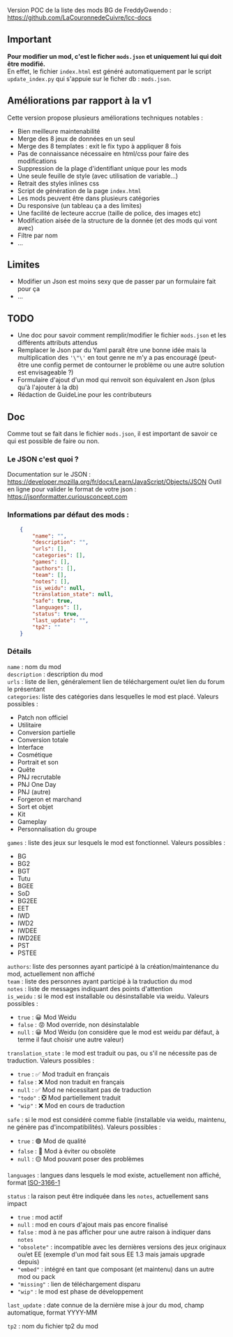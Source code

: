 Version POC de la liste des mods BG de FreddyGwendo : https://github.com/LaCouronnedeCuivre/lcc-docs

## Important

**Pour modifier un mod, c'est le ficher `mods.json` et uniquement lui qui doit être modifié.**\
En effet, le fichier `index.html` est généré automatiquement par le script `update_index.py` qui s'appuie sur le ficher db : `mods.json`.


## Améliorations par rapport à la v1

Cette version propose plusieurs améliorations techniques notables :
* Bien meilleure maintenabilité
* Merge des 8 jeux de données en un seul
* Merge des 8 templates : exit le fix typo à appliquer 8 fois
* Pas de connaissance nécessaire en html/css pour faire des modifications
* Suppression de la plage d'identifiant unique pour les mods
* Une seule feuille de style (avec utilisation de variable…)
* Retrait des styles inlines css
* Script de génération de la page `index.html`
* Les mods peuvent être dans plusieurs catégories
* Du responsive (un tableau ça a des limites)
* Une facilité de lecteure accrue (taille de police, des images etc)
* Modification aisée de la structure de la donnée (et des mods qui vont avec)
* Filtre par nom
* …

## Limites
* Modifier un Json est moins sexy que de passer par un formulaire fait pour ça
* …


## TODO
* Une doc pour savoir comment remplir/modifier le fichier `mods.json` et les différents attributs attendus
* Remplacer le Json par du Yaml paraît être une bonne idée mais la multiplication des `'\"\'` en tout genre ne m'y a pas encouragé (peut-être une config permet de contourner le problème ou une autre solution est envisageable ?)
* Formulaire d'ajout d'un mod qui renvoit son équivalent en Json (plus qu'à l'ajouter à la db)
* Rédaction de GuideLine pour les contributeurs


## Doc

Comme tout se fait dans le fichier `mods.json`, il est important de savoir ce qui est possible de faire ou non.

### Le JSON c'est quoi ?
Documentation sur le JSON : https://developer.mozilla.org/fr/docs/Learn/JavaScript/Objects/JSON
Outil en ligne pour valider le format de votre json : https://jsonformatter.curiousconcept.com


### Informations par défaut des mods :
```json
    {
        "name": "",
        "description": "",
        "urls": [],
        "categories": [],
        "games": [],
        "authors": [],
        "team": [],
        "notes": [],
        "is_weidu": null,
        "translation_state": null,
        "safe": true,
        "languages": [],
        "status": true,
        "last_update": "",
        "tp2": ""
    }
```


### Détails
`name` : nom du mod\
`description` : description du mod\
`urls` : liste de lien, généralement lien de téléchargement ou/et lien du forum le présentant\
`categories`: liste des catégories dans lesquelles le mod est placé. Valeurs possibles :
 - Patch non officiel
 - Utilitaire
 - Conversion partielle
 - Conversion totale
 - Interface
 - Cosmétique
 - Portrait et son
 - Quête
 - PNJ recrutable
 - PNJ One Day
 - PNJ (autre)
 - Forgeron et marchand
 - Sort et objet
 - Kit
 - Gameplay
 - Personnalisation du groupe

`games` : liste des jeux sur lesquels le mod est fonctionnel. Valeurs possibles :
 - BG
 - BG2
 - BGT
 - Tutu
 - BGEE
 - SoD
 - BG2EE
 - EET
 - IWD
 - IWD2
 - IWDEE
 - IWD2EE
 - PST
 - PSTEE

`authors`: liste des personnes ayant participé à la création/maintenance du mod, actuellement non affiché\
`team` : liste des personnes ayant participé à la traduction du mod\
`notes` : liste de messages indiquant des points d'attention\
`is_weidu` : si le mod est installable ou désinstallable via weidu. Valeurs possibles :
 - `true` : 😀 Mod Weidu
 - `false` : 😡 Mod override, non désinstalable
 - `null` : 😀 Mod Weidu (on considère que le mod est weidu par défaut, à terme il faut choisir une autre valeur)

`translation_state` : le mod est traduit ou pas, ou s'il ne nécessite pas de traduction. Valeurs possibles :
 - `true` : ✅ Mod traduit en français
 - `false` : ❌ Mod non traduit en français
 - `null` : ✅ Mod ne nécessitant pas de traduction
 - `"todo"` : ❎ Mod partiellement traduit
 - `"wip"` : ❌ Mod en cours de traduction

`safe` : si le mod est considéré comme fiable (installable via weidu, maintenu, ne génère pas d'incompatibilités). Valeurs possibles :
 - `true` : 🟢 Mod de qualité
 - `false` : 🔴 Mod à éviter ou obsolète
 - `null` : 🟡 Mod pouvant poser des problèmes

`languages` : langues dans lesquels le mod existe, actuellement non affiché, format [ISO-3166-1](https://fr.wikipedia.org/wiki/ISO_3166-1)

`status` : la raison peut être indiquée dans les `notes`, actuellement sans impact
 - `true` : mod actif
 - `null` : mod en cours d'ajout mais pas encore finalisé
 - `false` : mod à ne pas afficher pour une autre raison à indiquer dans `notes`
 - `"obsolete"` : incompatible avec les dernières versions des jeux originaux ou/et EE (exemple d'un mod fait sous EE 1.3 mais jamais upgrade depuis)
 - `"embed"` : intégré en tant que composant (et maintenu) dans un autre mod ou pack
 - `"missing"` : lien de téléchargement disparu
 - `"wip"` : le mod est phase de développement

`last_update` : date connue de la dernière mise à jour du mod, champ automatique, format YYYY-MM

`tp2` : nom du fichier tp2 du mod